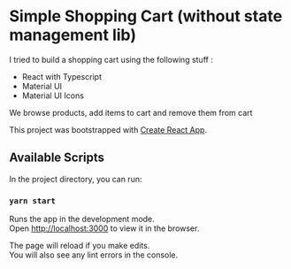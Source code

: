 # Simple Shopping Cart (without state management lib)

I tried to build a shopping cart using the following stuff :
- React with Typescript
- Material UI
- Material UI Icons

We browse products, add items to cart and remove them from cart


This project was bootstrapped with [Create React App](https://github.com/facebook/create-react-app).

## Available Scripts

In the project directory, you can run:

### `yarn start`

Runs the app in the development mode.\
Open [http://localhost:3000](http://localhost:3000) to view it in the browser.

The page will reload if you make edits.\
You will also see any lint errors in the console.

